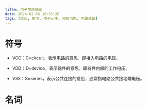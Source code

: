 ```yaml
---
title: 电子电路基础
date: 2024-02-06 18:55:20
tags: [笔记, 模电, 电子元件, 模拟电路, 电路基础]
---
```


# 符号



* VCC：C=circuit，表示电路的意思，即接入电路的电压。



* VDD：D=device，表示器件的意思，即器件内部的工作电压。



* VSS：S=series，表示公共连接的意思，通常指电路公共接地端电压。

# 名词
